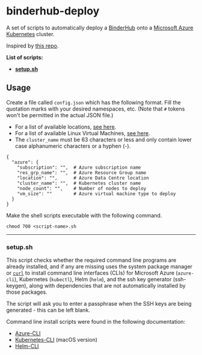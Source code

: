 # binderhub-deploy

A set of scripts to automatically deploy a [BinderHub](https://binderhub.readthedocs.io/en/latest/index.html) onto a [Microsoft Azure](https://azure.microsoft.com/en-gb/) [Kubernetes](https://kubernetes.io/) cluster.

Inspired by [this repo](https://github.com/nicain/binder-deploy).

**List of scripts:**
* [**setup.sh**](#setup)

## Usage

Create a file called `config.json` which has the following format.
Fill the quotation marks with your desired namespaces, etc.
(Note that `#` tokens won't be permitted in the actual JSON file.)

* For a list of available locations, [see here](https://azure.microsoft.com/en-us/global-infrastructure/locations/).
* For a list of available Linux Virtual Machines, [see here](https://azure.microsoft.com/en-gb/pricing/details/virtual-machines/linux/).
* The `cluster_name` must be 63 characters or less and only contain lower case alphanumeric characters or a hyphen (-).

```
{
  "azure": {
    "subscription": "",  # Azure subscription name
    "res_grp_name": "",  # Azure Resource Group name
    "location": "",      # Azure Data Centre location
    "cluster_name": "",  # Kubernetes cluster name
    "node_count": "",    # Number of nodes to deploy
    "vm_size": ""        # Azure virtual machine type to deploy
  }
}
```

Make the shell scripts executable with the following command.
```
chmod 700 <script-name>.sh
```

---

<a name="setup"></a>
### setup.sh

This script checks whether the required command line programs are already installed, and if any are missing uses the system package manager or [`curl`](https://curl.haxx.se/docs/) to install command line interfaces (CLIs) for Microsoft Azure (`azure-cli`), Kubernetes (`kubectl`), Helm (`helm`), and the ssh key generator (ssh-keygen), along with dependencies that are not automatically installed by those packages.

The script will ask you to enter a passphrase when the SSH keys are being generated - this can be left blank.

Command line install scripts were found in the following documentation:
* [Azure-CLI](https://docs.microsoft.com/en-us/cli/azure/install-azure-cli-linux?view=azure-cli-latest#install-or-update)
* [Kubernetes-CLI](https://kubernetes.io/docs/tasks/tools/install-kubectl/#install-kubectl-binary-using-curl) (macOS version)
* [Helm-CLI](https://helm.sh/docs/using_helm/#from-script)

